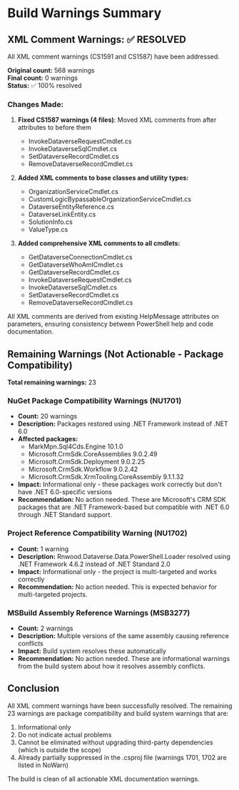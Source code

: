 # Build Warnings Summary

## XML Comment Warnings: ✅ RESOLVED
All XML comment warnings (CS1591 and CS1587) have been addressed.

**Original count:** 568 warnings  
**Final count:** 0 warnings  
**Status:** ✅ 100% resolved

### Changes Made:
1. **Fixed CS1587 warnings (4 files)**: Moved XML comments from after attributes to before them
   - InvokeDataverseRequestCmdlet.cs
   - InvokeDataverseSqlCmdlet.cs
   - SetDataverseRecordCmdlet.cs
   - RemoveDataverseRecordCmdlet.cs

2. **Added XML comments to base classes and utility types:**
   - OrganizationServiceCmdlet.cs
   - CustomLogicBypassableOrganizationServiceCmdlet.cs
   - DataverseEntityReference.cs
   - DataverseLinkEntity.cs
   - SolutionInfo.cs
   - ValueType.cs

3. **Added comprehensive XML comments to all cmdlets:**
   - GetDataverseConnectionCmdlet.cs
   - GetDataverseWhoAmICmdlet.cs
   - GetDataverseRecordCmdlet.cs
   - InvokeDataverseRequestCmdlet.cs
   - InvokeDataverseSqlCmdlet.cs
   - SetDataverseRecordCmdlet.cs
   - RemoveDataverseRecordCmdlet.cs

All XML comments are derived from existing HelpMessage attributes on parameters, ensuring consistency between PowerShell help and code documentation.

## Remaining Warnings (Not Actionable - Package Compatibility)

**Total remaining warnings:** 23

### NuGet Package Compatibility Warnings (NU1701)
- **Count:** 20 warnings
- **Description:** Packages restored using .NET Framework instead of .NET 6.0
- **Affected packages:**
  - MarkMpn.Sql4Cds.Engine 10.1.0
  - Microsoft.CrmSdk.CoreAssemblies 9.0.2.49
  - Microsoft.CrmSdk.Deployment 9.0.2.25
  - Microsoft.CrmSdk.Workflow 9.0.2.42
  - Microsoft.CrmSdk.XrmTooling.CoreAssembly 9.1.1.32
- **Impact:** Informational only - these packages work correctly but don't have .NET 6.0-specific versions
- **Recommendation:** No action needed. These are Microsoft's CRM SDK packages that are .NET Framework-based but compatible with .NET 6.0 through .NET Standard support.

### Project Reference Compatibility Warning (NU1702)
- **Count:** 1 warning
- **Description:** Rnwood.Dataverse.Data.PowerShell.Loader resolved using .NET Framework 4.6.2 instead of .NET Standard 2.0
- **Impact:** Informational only - the project is multi-targeted and works correctly
- **Recommendation:** No action needed. This is expected behavior for multi-targeted projects.

### MSBuild Assembly Reference Warnings (MSB3277)
- **Count:** 2 warnings
- **Description:** Multiple versions of the same assembly causing reference conflicts
- **Impact:** Build system resolves these automatically
- **Recommendation:** No action needed. These are informational warnings from the build system about how it resolves assembly conflicts.

## Conclusion

All XML comment warnings have been successfully resolved. The remaining 23 warnings are package compatibility and build system warnings that are:
1. Informational only
2. Do not indicate actual problems
3. Cannot be eliminated without upgrading third-party dependencies (which is outside the scope)
4. Already partially suppressed in the .csproj file (warnings 1701, 1702 are listed in NoWarn)

The build is clean of all actionable XML documentation warnings.

